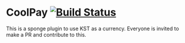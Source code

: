 # CoolPay [![Build Status](https://travis-ci.org/Luca0208/CoolPay.svg?branch=master)](https://travis-ci.org/Luca0208/CoolPay)
This is a sponge plugin to use KST as a currency.
Everyone is invited to make a PR and contribute to this.